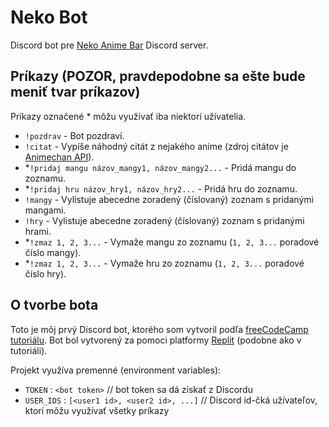 # Neko Bot

Discord bot pre [Neko Anime Bar](http://nekobar.cz/) Discord server.

## Príkazy (POZOR, pravdepodobne sa ešte bude meniť tvar príkazov)
Príkazy označené \* môžu využívať iba niektorí užívatelia.
- `!pozdrav` - Bot pozdraví.
- `!citat` - Vypíše náhodný citát z nejakého anime (zdroj citátov je [Animechan API](https://github.com/rocktimsaikia/anime-chan)).
- \*`!pridaj mangu názov_mangy1, názov_mangy2...` - Pridá mangu do zoznamu.
- \*`!pridaj hru názov_hry1, názov_hry2...` - Pridá hru do zoznamu.
- `!mangy` - Vylistuje abecedne zoradený (číslovaný) zoznam s pridanými mangami.
- `!hry` - Vylistuje abecedne zoradený (číslovaný) zoznam s pridanými hrami.
- \*`!zmaz 1, 2, 3...` - Vymaže mangu zo zoznamu (`1, 2, 3...` poradové číslo mangy).
- \*`!zmaz 1, 2, 3...` - Vymaže hru zo zoznamu (`1, 2, 3...` poradové číslo hry).

## O tvorbe bota
Toto je môj prvý Discord bot, ktorého som vytvoril podľa [freeCodeCamp tutoriálu](https://youtu.be/SPTfmiYiuok?si=T_CgfdWieJs5VRmg). Bot bol vytvorený za pomoci platformy [Replit](https://replit.com/~) (podobne ako v tutoriáli).

Projekt využíva premenné (environment variables):
- `TOKEN` : `<bot token>` // bot token sa dá získať z Discordu
- `USER_IDS` : `[<user1 id>, <user2 id>, ...]` // Discord id-čká užívateľov, ktorí môžu využívať všetky príkazy
